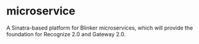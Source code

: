 # microservice
A Sinatra-based platform for Blinker microservices, which will provide the foundation for Recognize 2.0 and Gateway 2.0.
